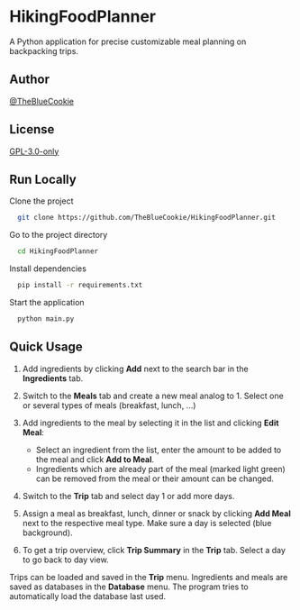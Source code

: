 
# HikingFoodPlanner

A Python application for precise customizable meal planning on backpacking trips.



## Author

[@TheBlueCookie](https://www.github.com/TheBlueCookie)


## License

[GPL-3.0-only](https://choosealicense.com/licenses/gpl-3.0/)


## Run Locally

Clone the project

```bash
  git clone https://github.com/TheBlueCookie/HikingFoodPlanner.git
```

Go to the project directory

```bash
  cd HikingFoodPlanner
```

Install dependencies

```bash
  pip install -r requirements.txt
```

Start the application

```bash
  python main.py
```


## Quick Usage

1. Add ingredients by clicking **Add** next to the search bar in the **Ingredients** tab.
2. Switch to the **Meals** tab and create a new meal analog to 1. Select one or several types of meals (breakfast, lunch, ...)
3. Add ingredients to the meal by selecting it in the list and clicking **Edit Meal**:

    - Select an ingredient from the list, enter the amount to be added to the meal and click **Add to Meal**.
    - Ingredients which are already part of the meal (marked light green) can be removed from the meal or their amount can be changed.
4. Switch to the **Trip** tab and select day 1 or add more days.
5. Assign a meal as breakfast, lunch, dinner or snack by clicking **Add Meal** next to the respective meal type. Make sure a day is selected (blue background).
6. To get a trip overview, click **Trip Summary** in the **Trip** tab. Select a day to go back to day view.

Trips can be loaded and saved in the **Trip** menu. Ingredients and meals are saved as databases in the **Database** menu. The program tries to automatically load the database last used.